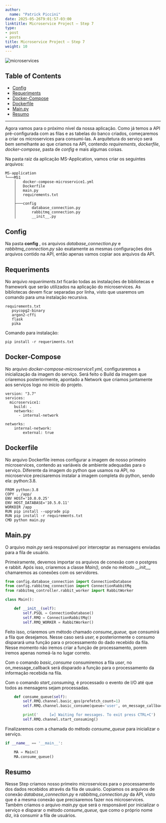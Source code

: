 ```yaml
---
author:
  name: "Patrick Piccini"
date: 2025-05-26T9:01:57-03:00
linktitle: Microservice Project – Step 7
type:
- post
- posts
title: Microservice Project – Step 7
weight: 10
---
```

![microservices](/images/microservice_project/microservices.png)
## Table of Contents
- [Config](#config)
- [Requeriments](#requeriments)
- [Docker-Compose](#docker-compose)
- [Dockerfile](#dockerfile)
- [Main.py](#mainpy)
- [Resumo](#resumo)
---

Agora vamos para o próximo nível da nossa aplicação. Como já temos a API pré-configurada com as filas e as tabelas do banco criados, começaremos a criar os microservices para consumi-las. A arquitetura do serviço será bem semelhante ao que criamos na API, contendo _requirements_, _dockerfile_, _docker-compose_, pasta de _config_ e mais algumas coisas.

Na pasta raiz da aplicação MS-Application, vamos criar os seguintes arquivos:

~~~ Estrutura
MS-application
└───MS1
    │   docker-compose-microservice1.yml
    │   Dockerfile
    │   main.py
    │   requirements.txt
    │
    ├───config
    │       database_connection.py
    │       rabbitmq_connection.py
    │       __init__.py
~~~

## Config

Na pasta **config** , os arquivos _database\_connection.py_ e _rabbitmq\_connection.py_ são exatamente as mesmas configurações dos arquivos contido na API, então apenas vamos copiar aos arquivos da API.

## Requeriments

No arquivo _requeriments.txt_ ficarão todas as instalações de bibliotecas e framework que serão utilizados na aplicação do microservices. As bibliotecas devem ficar separadas por linha, visto que usaremos um comando para uma instalação recursiva.

~~~ requirements
requirements.txt
   psycopg2-binary
   argon2-cffi
   flask
   pika
~~~
Comando para instalação:
~~~ shell
pip install -r requeriments.txt
~~~

## Docker-Compose

No arquivo _docker-compose-microservice1.yml,_ configuraremos a inicialização da imagem do serviço. Será feito o Build da imagem que criaremos posteriormente, apontado a Network que criamos juntamente aos serviços logo no início do projeto.

~~~ docker
version: "3.7"
services:
  microservice1:
    build: .
    networks:
      - internal-network

networks:
    internal-network:
        external: true
~~~

## Dockerfile

No arquivo Dockerfile iremos configurar a imagem de nosso primeiro microservices, contendo as variáveis de ambiente adequadas para o serviço. Diferente da imagem do python que usamos na API, no microservice precisaremos instalar a imagem completa do python, sendo ela: python:3.8.

~~~ docker
FROM python:3.8
COPY . /app/
ENV HOST='10.0.0.25'
ENV HOST_DATABASE='10.5.0.11'
WORKDIR /app
RUN pip install --upgrade pip
RUN pip install -r requirements.txt
CMD python main.py
~~~

## Main.py

O arquivo _main.py_ será responsável por interceptar as mensagens enviadas para a fila de usuário.

Primeiramente, devemos importar os arquivos de conexão com o postgres e rabbit. Após isso, criaremos a classe _Main(),_ onde no método _\_\_init\_\_,_ chamaremos as conexões com os servidores.

~~~ python
from config.database_connection import ConnectionDatabase
from config.rabbitmq_connection import ConnectionRabbitMq
from rabbitmq_controller.rabbit_worker import RabbitWorker

class Main():

    def __init__(self):
        self.PSQL = ConnectionDatabase()
        self.RMQ = ConnectionRabbitMq()
        self.RMQ_WORKER = RabbitWorker()
~~~

Feito isso, criaremos um método chamado _consume\_queue,_ que consumirá a fila que desejamos. Nesse caso será _user,_ e posteriormente o consumo disparará uma função para o processamento do dado recebido da fila. Nesse momento não iremos criar a função de processamento, porem iremos apenas nomeá-la no lugar correto.

Com o comando _basic\_consume_ consumiremos a fila _user_, no on\_message\_callback será disparado a função para o processamento da informação recebida na fila.

Com o comando _start\_consuming,_ é processado o evento de I/O até que todos as mensagens sejam processadas.

~~~ python
    def consume_queue(self):
        self.RMQ.channel.basic_qos(prefetch_count=1)
        self.RMQ.channel.basic_consume(queue='user', on_message_callback=self.RMQ_WORKER.callback)

        print('     [⇄] Waiting for messages. To exit press CTRL+C')
        self.RMQ.channel.start_consuming()
~~~

Finalizaremos com a chamada do método _consume\_queue_ para inicializar o serviço.

~~~ python
if __name__ == '__main__':

    MA = Main()
    MA.consume_queue()
~~~

## Resumo

Nesse Step criamos nosso primeiro microservices para o processamento dos dados recebidos através da fila de usuário. Copiamos os arquivos de conexão _database\_connection.py_ e _rabbitmq\_connection.py_ da API, visto que é a mesma conexão que precisaremos fazer nos microservices. Também criamos o arquivo _main.py_ que será o responsável por inicializar o serviço e disparar o método _consume\_queue,_ que como o próprio nome diz, irá consumir a fila de usuários.